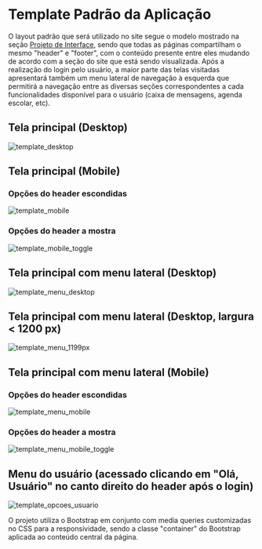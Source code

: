 # Template Padrão da Aplicação

O layout padrão que será utilizado no site segue o modelo mostrado na seção <a href="04-Projeto%20de%20Interface.md"> Projeto de Interface</a>, sendo que todas as páginas compartilham o mesmo "header" e "footer", com o conteúdo presente entre eles mudando de acordo com a seção do site que está sendo visualizada. Após a realização do login pelo usuário, a maior parte das telas visitadas apresentará também um menu lateral de navegação à esquerda que permitirá a navegação entre as diversas seções correspondentes a cada funcionalidades disponível para o usuário (caixa de mensagens, agenda escolar, etc).

## Tela principal (Desktop)
![template_desktop](https://user-images.githubusercontent.com/74699119/168379726-bec9bec6-5aea-4478-98b9-fe054e50a9ca.png)

## Tela principal (Mobile)
### Opções do header escondidas
![template_mobile](https://user-images.githubusercontent.com/74699119/168379968-52234657-925a-47aa-a90f-52a0d6c8dae9.png)
### Opções do header a mostra
![template_mobile_toggle](https://user-images.githubusercontent.com/74699119/168379972-040ef1d8-5b2a-4602-818a-f40c2064854c.png)

## Tela principal com menu lateral (Desktop)
![template_menu_desktop](https://user-images.githubusercontent.com/74699119/168380271-e773d24a-0602-4719-8762-3752def1bdae.png)

## Tela principal com menu lateral (Desktop, largura < 1200 px)
![template_menu_1199px](https://user-images.githubusercontent.com/74699119/168380306-ed1ea3f1-2fd0-4843-add2-1741ef91e169.png)

## Tela principal com menu lateral (Mobile)
### Opções do header escondidas
![template_menu_mobile](https://user-images.githubusercontent.com/74699119/168380418-bdf3fe54-791e-4512-bf2a-b317d9299be3.png)
### Opções do header a mostra
![template_menu_mobile_toggle](https://user-images.githubusercontent.com/74699119/168380358-d2f13727-448f-4360-a42e-3ebac4f5b58b.png)

## Menu do usuário (acessado clicando em "Olá, Usuário" no canto direito do header após o login)
![template_opcoes_usuario](https://user-images.githubusercontent.com/74699119/168380528-adf9e908-675b-4d3d-836a-fbb4654d64c2.png)

O projeto utiliza o Bootstrap em conjunto com media queries customizadas no CSS para a responsividade, sendo a classe "container" do Bootstrap aplicada ao conteúdo central da página.
